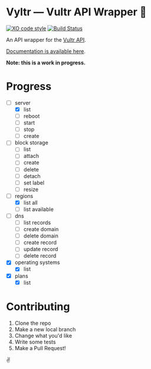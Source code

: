 # Vyltr &mdash; Vultr API Wrapper 🍬
[![XO code style](https://img.shields.io/badge/code_style-XO-5ed9c7.svg)](https://github.com/sindresorhus/xo) [![Build Status](https://drone.ii.md/api/badges/hugomd/vyltr/status.svg)](https://drone.ii.md/hugomd/vyltr)

An API wrapper for the [Vultr API](https://www.vultr.com/api/).

[Documentation is available here](https://vyltr-docs.now.sh/classes/Vultr.html).

**Note: this is a work in progress.**

# Progress
* [ ] server
  * [x] list
  * [ ] reboot
  * [ ] start
  * [ ] stop
  * [ ] create
* [ ] block storage
  * [ ] list
  * [ ] attach
  * [ ] create
  * [ ] delete
  * [ ] detach
  * [ ] set label
  * [ ] resize
* [ ] regions
  * [x] list all
  * [ ] list available
* [ ] dns
  * [ ] list records
  * [ ] create domain
  * [ ] delete domain
  * [ ] create record
  * [ ] update record
  * [ ] delete record
* [x] operating systems
  * [x] list
* [x] plans
  * [x] list

# Contributing
1. Clone the repo
2. Make a new local branch
3. Change what you'd like
4. Write some tests
5. Make a Pull Request!

✌️
